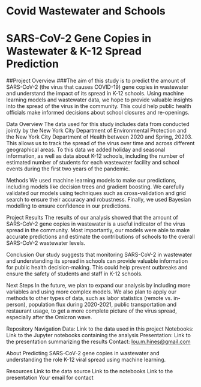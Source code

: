 # Covid Wastewater and Schools

# SARS-CoV-2 Gene Copies in Wastewater & K-12 Spread Prediction
##Project Overview
###The aim of this study is to predict the amount of SARS-CoV-2 (the virus that causes COVID-19) gene copies in wastewater and understand the impact of its spread in K-12 schools. Using machine learning models and wastewater data, we hope to provide valuable insights into the spread of the virus in the community. This could help public health officials make informed decisions about school closures and re-openings.

Data Overview
The data used for this study includes data from conducted jointly by the New York City Department of Environmental Protection and the New York City Department of Health between 2020 and Spring, 20203.  This allows us to track the spread of the virus over time and across different geographical areas. To this data we added holiday and seasonal information, as well as data about K-12 schools, including the number of estimated number of students for each wastewater facility and school events during the first two years of the pandemic.

Methods
We used machine learning models to make our predictions, including models like decision trees and gradient boosting. We carefully validated our models using techniques such as cross-validation and grid search to ensure their accuracy and robustness. Finally, we used Bayesian modelling to ensure confidence in our predictions. 

Project Results
The results of our analysis showed that the amount of SARS-CoV-2 gene copies in wastewater is a useful indicator of the virus spread in the community. Most importantly, our models were able to make accurate predictions and estimate the contributions of schools to the overall SARS-CoV-2 wastewater levels.

Conclusion
Our study suggests that monitoring SARS-CoV-2 in wastewater and understanding its spread in schools can provide valuable information for public health decision-making. This could help prevent outbreaks and ensure the safety of students and staff in K-12 schools.

Next Steps
In the future, we plan to expand our analysis by including more variables and using more complex models. We also plan to apply our methods to other types of data, such as labor statistics (remote vs. in-person), population flux during 2020-2021, public transportation and restaurant usage, to get a more complete picture of the virus spread, especially after the Omicron wave. 

Repository Navigation
Data: Link to the data used in this project
Notebooks: Link to the Jupyter notebooks containing the analysis
Presentation: Link to the presentation summarizing the results
Contact: lou.m.hines@gmail.com



About
Predicting SARS-CoV-2 gene copies in wastewater and understanding the role K-12 viral spread using machine learning.

Resources
Link to the data source
Link to the notebooks
Link to the presentation
Your email for contact

